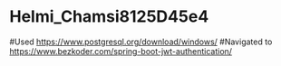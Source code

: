 # Helmi_Chamsi8125D45e4
#Used https://www.postgresql.org/download/windows/
#Navigated to https://www.bezkoder.com/spring-boot-jwt-authentication/